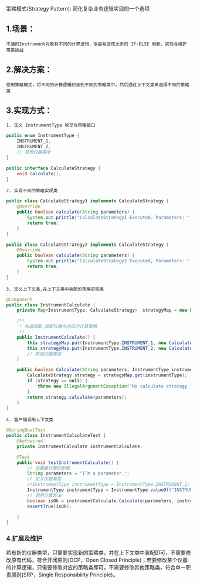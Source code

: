 策略模式(Strategy Pattern): 简化复杂业务逻辑实现的一个选项

## 1.场景：
    不通的Instrument对象有不同的计算逻辑，很容易造成太多的 IF-ELSE 判断，实现与维护带来挑战

## 2.解决方案：
    使用策略模式，将不同的计算逻辑封装到不同的策略类中，然后通过上下文类来选择不同的策略类

## 3.实现方式：
    1. 定义 InstrumentType 枚举与策略接口
```java
public enum InstrumentType {
    INSTRUMENT_1,
    INSTRUMENT_2,
    // 其他仪器类型
}
```
```java
public interface CalculateStrategy {
    void calculate();
}
```
    2. 实现不同的策略实现类
```java
public class CalculateStrategy1 implements CalculateStrategy {
    @Override
    public boolean calculate(String parameters) {
        System.out.println("CalculateStrategy1 Executed. Parameters: " + parameters + ".");
        return true;
    }
}
```
```java
public class CalculateStrategy2 implements CalculateStrategy {
    @Override
    public boolean calculate(String parameters) {
        System.out.println("CalculateStrategy2 Executed, Parameters: " + parameters + ".");
        return true;
    }
}
```
    3. 定义上下文类,在上下文类中装配的策略实现类
```java
@Component
public class InstrumentCalculate {
    private Map<InstrumentType, CalculateStrategy>  strategyMap = new HashMap<>();

    /**
     * 构造函数,装配仪器与对应的计算策略
     */
    public InstrumentCalculate() {
        this.strategyMap.put(InstrumentType.INSTRUMENT_1, new CalculateStrategy1());
        this.strategyMap.put(InstrumentType.INSTRUMENT_2, new CalculateStrategy2());
        // 其他仪器类型
    }

    public boolean Calculate(String parameters, InstrumentType instrumentType) {
        CalculateStrategy strategy = strategyMap.get(instrumentType);
        if (strategy == null) {
            throw new IllegalArgumentException("No calculate strategy found for instrument type: " + instrumentType);
        }
        return strategy.calculate(parameters);
    }
}
```
    4. 客户端调用上下文类
```java
@SpringBootTest
public class InstrumentCalculateTest {
    @Autowired
    private InstrumentCalculate instrumentCalculate;

    @Test
    public void testInstrumentCalculate() {
        // 创建要计算的参数
        String parameters = "I‘m a parameter.";
        // 定义仪器类型
        //InstrumentType instrumentType = InstrumentType.INSTRUMENT_1; //直接枚举值
        InstrumentType instrumentType = InstrumentType.valueOf("INSTRUMENT_1"); //通过枚举值字符串获取枚举值
        // 调用计算方法
        boolean isOk = instrumentCalculate.Calculate(parameters, instrumentType);
        assertTrue(isOk);

    }
}
```
### 4.扩展及维护
若有新的仪器类型，只需要实现新的策略类，并在上下文类中装配即可，不需要修改原有代码，符合开闭原则(OCP，Open Closed Principle)；若要修改某个仪器的计算逻辑，只需要修改对应的策略类即可，不需要修改其他策略类，符合单一职责原则(SRP，Single Responsibility Principle)。
